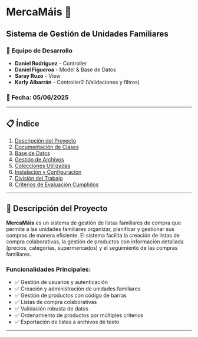 # MercaMáis 🛒
## Sistema de Gestión de Unidades Familiares

### 👥 Equipo de Desarrollo
- **Daniel Rodríguez** - Controller
- **Daniel Figueroa** - Model & Base de Datos
- **Saray Ruzo** - View
- **Karly Albarrán** - Controller2 (Validaciones y filtros)

### 📅 Fecha: 05/06/2025

---

## 📋 Índice
1. [Descripción del Proyecto](#-descripción-del-proyecto)
2. [Documentación de Clases](#-documentación-de-clases)
5. [Base de Datos](#-base-de-datos)
6. [Gestión de Archivos](#-gestión-de-archivos)
7. [Colecciones Utilizadas](#-colecciones-utilizadas)
8. [Instalación y Configuración](#-instalación-y-configuración)
9. [División del Trabajo](#-división-del-trabajo)
10. [Criterios de Evaluación Cumplidos](#-criterios-de-evaluación-cumplidos)

---

## 🎯 Descripción del Proyecto

**MercaMáis** es un sistema de gestión de listas familiares de compra que permite a las unidades familiares organizar, planificar y gestionar sus compras de manera eficiente. El sistema facilita la creación de listas de compra colaborativas, la gestión de productos con información detallada (precios, categorías, supermercados) y el seguimiento de las compras familiares.

### Funcionalidades Principales:
- ✅ Gestión de usuarios y autenticación
- ✅ Creación y administración de unidades familiares
- ✅ Gestión de productos con código de barras
- ✅ Listas de compra colaborativas
- ✅ Validación robusta de datos
- ✅ Ordenamiento de productos por múltiples criterios
- ✅ Exportación de listas a archivos de texto

---